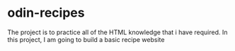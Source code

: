 # odin-recipes
The project is to practice all of the HTML knowledge that i have required.
In this project, I am going to build a basic recipe website
